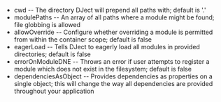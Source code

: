 <!--bl
(filemeta
    (title "Configuration Parameters"))
/bl-->

- cwd -- The directory DJect will prepend all paths with; default is '.'
- modulePaths -- An array of all paths where a module might be found; file globbing is allowed
- allowOverride -- Configure whether overriding a module is permitted from within the container scope; default is false
- eagerLoad -- Tells DJect to eagerly load all modules in provided directories; default is false
- errorOnModuleDNE -- Throws an error if user attempts to register a module which does not exist in the filesystem; default is false
- dependenciesAsObject -- Provides dependencies as properties on a single object; this will change the way all dependencies are provided throughout your application